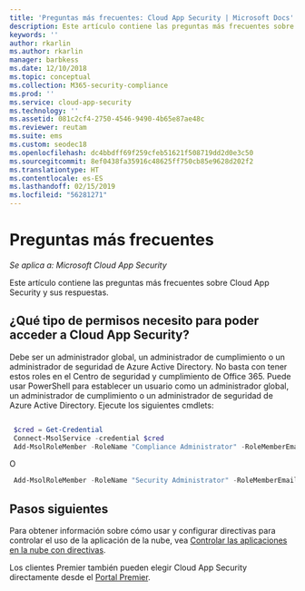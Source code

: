 ```yaml
---
title: 'Preguntas más frecuentes: Cloud App Security | Microsoft Docs'
description: Este artículo contiene las preguntas más frecuentes sobre Cloud App Security y sus respuestas.
keywords: ''
author: rkarlin
ms.author: rkarlin
manager: barbkess
ms.date: 12/10/2018
ms.topic: conceptual
ms.collection: M365-security-compliance
ms.prod: ''
ms.service: cloud-app-security
ms.technology: ''
ms.assetid: 081c2cf4-2750-4546-9490-4b65e87ae48c
ms.reviewer: reutam
ms.suite: ems
ms.custom: seodec18
ms.openlocfilehash: dc4bbdff69f259cfeb51621f508719dd2d0e3c50
ms.sourcegitcommit: 8ef0438fa35916c48625ff750cb85e9628d202f2
ms.translationtype: HT
ms.contentlocale: es-ES
ms.lasthandoff: 02/15/2019
ms.locfileid: "56281271"
---
```

# <a name="frequently-asked-questions"></a>Preguntas más frecuentes

*Se aplica a: Microsoft Cloud App Security*

Este artículo contiene las preguntas más frecuentes sobre Cloud App Security y sus respuestas.

## <a name="what-kind-of-permissions-do-i-need-to-access-cloud-app-security"></a>¿Qué tipo de permisos necesito para poder acceder a Cloud App Security?

Debe ser un administrador global, un administrador de cumplimiento o un administrador de seguridad de Azure Active Directory. No basta con tener estos roles en el Centro de seguridad y cumplimiento de Office 365. Puede usar PowerShell para establecer un usuario como un administrador global, un administrador de cumplimiento o un administrador de seguridad de Azure Active Directory. Ejecute los siguientes cmdlets:

```powershell

 $cred = Get-Credential
 Connect-MsolService -credential $cred
 Add-MsolRoleMember -RoleName "Compliance Administrator" -RoleMemberEmailAddress "XX@XX.XX"
```

 O

```powershell
 Add-MsolRoleMember -RoleName "Security Administrator" -RoleMemberEmailAddress “XX@XX.XX”
```

## <a name="next-steps"></a>Pasos siguientes  
Para obtener información sobre cómo usar y configurar directivas para controlar el uso de la aplicación de la nube, vea [Controlar las aplicaciones en la nube con directivas](control-cloud-apps-with-policies.md).   

Los clientes Premier también pueden elegir Cloud App Security directamente desde el [Portal Premier](https://premier.microsoft.com/).  
